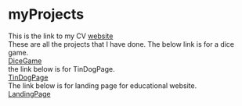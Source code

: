 # myProjects
This is the link to my CV
[website ](https://mayank5112.github.io/myProjects/MyCV/index.Html)<br>
These are all the projects that I have done. 
The below link is for a dice game.<br> 
[DiceGame](https://mayank5112.github.io/myProjects/TheDiceGame/index.html)<br>
the link below is for TinDogPage.<br>
[TinDogPage](https://mayank5112.github.io/myProjects/TInDogPage/index.html)<br>
The link below is for landing page for educational website.<br>
[LandingPage](https://mayank5112.github.io/myProjects/LandingPage/index.html)<br>
